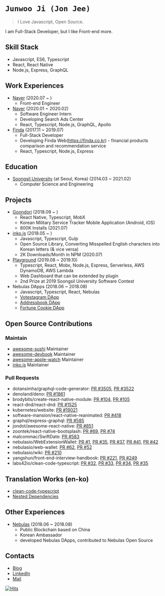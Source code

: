 # `Junwoo Ji (Jon Jee)`

> I Love Javascript, Open Source.

I am Full-Stack Developer, but I like Front-end more.

## Skill Stack

- Javascript, ES6, Typescript
- React, React Native
- Node.js, Express, GraphQL

## Work Experiences

- [Naver](https://naver.com) (2020.07 ~ )
  - Front-end Engineer
- [Naver](https://naver.com) (2020.01 ~ 2020.02)
  - Software Engineer Intern
  - Developing Search Ads Center
  - React, Typescript, Node.js, GraphQL, Apollo
- [Finda](https://finda.co.kr) (2017.11 ~ 2019.07)
  - Full-Stack Developer
  - Developing Finda Web(https://finda.co.kr) - financial products comparison and recommendation service
  - React, Typescript, Node.js, Express
  
## Education

- [Soongsil University](https://ssu.ac.kr/) (at Seoul, Korea) (2014.03 ~ 2021.02)
  - Computer Science and Engineering
  
## Projects

- [Goondori](http://onelink.to/goondori) (2018.09 ~ )
  - React Native, Typescript, MobX
  - Korean Military Service Tracker Mobile Application (Android, iOS)
  - 800K Installs (2021.07)
- [inko.js](https://inko.js.org) (2018.05 ~ )
  - Javascript, Typescript, Gulp
  - Open Source Library, Converting Misspelled English characters into Korean letters (& vice versa)
  - 2K Downloads/Month in NPM (2020.07)
- [Playground](https://plgr.netlify.com) (2019.08 ~ 2019.10)
  - Typescript, React, Mobx, Node.js, Express, Serverless, AWS DynamoDB, AWS Lambda
  - Web Dashboard that can be extended by plugin
  - 2nd Prize at 2019 Soongsil University Software Contest
- Nebulas DApps (2018.06 ~ 2018.08)
  - Javascript, Typescript, React, Nebulas
  - [Votestagram DApp](https://nas.holy.kiwi/?locale=zh)
  - [Addressbook DApp](https://nas.holy.kiwi/address/)
  - [Fortune Cookie DApp](https://nas.holy.kiwi/cookie/)

## Open Source Contributions

### Maintain

- [awesome-sushi](https://github.com/738/awesome-sushi) Maintainer
- [awesome-devbook](https://github.com/738/awesome-devbook) Maintainer
- [awesome-apple-watch](https://github.com/738/awesome-apple-watch) Maintainer
- [inko.js](https://github.com/738/inko) Maintainer

### Pull Requests


- dotansimha/graphql-code-generator: [PR #3505](https://github.com/dotansimha/graphql-code-generator/pull/3505), [PR #3522](https://github.com/dotansimha/graphql-code-generator/pull/3522)
- denoland/deno: [PR #1861](https://github.com/denoland/deno/pull/1861)
- brodybits/create-react-native-module: [PR #104](https://github.com/frostney/react-native-create-library/pull/104), [PR #105](https://github.com/frostney/react-native-create-library/pull/105)
- react-dnd/react-dnd: [PR #1525](https://github.com/react-dnd/react-dnd/pull/1525)
- kubernetes/website: [PR #19021](https://github.com/kubernetes/website/pull/19021)
- software-mansion/react-native-reanimated: [PR #418](https://github.com/software-mansion/react-native-reanimated/pull/418)
- graphql/express-graphql: [PR #585](https://github.com/graphql/express-graphql/pull/585)
- jondot/awesome-react-native: [PR #851](https://github.com/jondot/awesome-react-native/pull/851)
- zoontek/react-native-bootsplash: [PR #69](https://github.com/zoontek/react-native-bootsplash/pull/69), [PR #74](https://github.com/zoontek/react-native-bootsplash/pull/74)
- malcommac/SwiftDate: [PR #583](https://github.com/malcommac/SwiftDate/pull/583)
- nebulasio/WebExtensionWallet: [PR #1](https://github.com/nebulasio/WebExtensionWallet/pull/1), [PR #35](https://github.com/nebulasio/WebExtensionWallet/pull/35), [PR #37](https://github.com/nebulasio/WebExtensionWallet/pull/37), [PR #41](https://github.com/nebulasio/WebExtensionWallet/pull/41), [PR #42](https://github.com/nebulasio/WebExtensionWallet/pull/42)
- nebulasio/web-wallet: [PR #62](https://github.com/nebulasio/web-wallet/pull/62), [PR #52](https://github.com/nebulasio/web-wallet/pull/52)
- nebulasio/wiki: [PR #210](https://github.com/nebulasio/wiki/pull/210)
- yangshun/front-end-interview-handbook: [PR #221](https://github.com/yangshun/front-end-interview-handbook/pull/221), [PR #249](https://github.com/yangshun/front-end-interview-handbook/pull/249)
- labs42io/clean-code-typescript: [PR #32](https://github.com/labs42io/clean-code-typescript/pull/32), [PR #33](https://github.com/labs42io/clean-code-typescript/pull/33), [PR #34](https://github.com/labs42io/clean-code-typescript/pull/34), [PR #35](https://github.com/labs42io/clean-code-typescript/pull/35)


## Translation Works (en-ko)

- [clean-code-typescript](https://github.com/738/clean-code-typescript)
- [Nested Dependencies](https://blog.holy.kiwi/translate/nested-dependencies/)

## Other Experiences

- [Nebulas](https://nebulas.io/) (2018.06 ~  2018.08)
  - Public Blockchain based on China
  - Korean Ambassador
  - developed Nebulas DApps, contributed to Nebulas Open Source

## Contacts

- [Blog](https://blog.holy.kiwi)
- [LinkedIn](https://www.linkedin.com/in/junwooji/)
- [Mail](mailto:iam@holy.kiwi)

[![Hits](https://hits.seeyoufarm.com/api/count/incr/badge.svg?url=https%3A%2F%2Fgithub.com%2F738%2Fresume)](https://hits.seeyoufarm.com)
